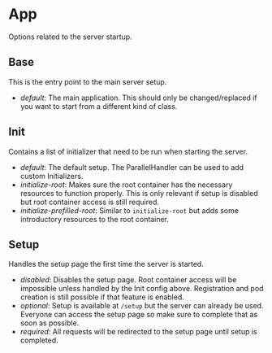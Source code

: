 # App
Options related to the server startup.

## Base
This is the entry point to the main server setup.
* *default*: The main application. This should only be changed/replaced 
             if you want to start from a different kind of class.

## Init
Contains a list of initializer that need to be run when starting the server.
* *default*: The default setup. The ParallelHandler can be used to add custom Initializers.
* *initialize-root*: Makes sure the root container has the necessary resources to function properly.
                     This is only relevant if setup is disabled but root container access is still required.
* *initialize-prefilled-root*: Similar to `initialize-root` but adds some introductory resources to the root container.

## Setup
Handles the setup page the first time the server is started.
* *disabled*: Disables the setup page. Root container access will be impossible unless handled by the Init config above.
              Registration and pod creation is still possible if that feature is enabled.
* *optional*: Setup is available at `/setup` but the server can already be used.
              Everyone can access the setup page so make sure to complete that as soon as possible.
* *required*: All requests will be redirected to the setup page until setup is completed.
